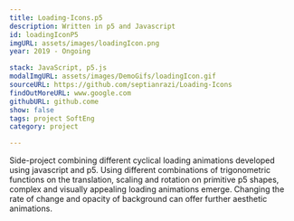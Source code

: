```yaml
---
title: Loading-Icons.p5 
description: Written in p5 and Javascript 
id: loadingIconP5
imgURL: assets/images/loadingIcon.png 
year: 2019 - Ongoing

stack: JavaScript, p5.js
modalImgURL: assets/images/DemoGifs/loadingIcon.gif
sourceURL: https://github.com/septianrazi/Loading-Icons
findOutMoreURL: www.google.com
githubURL: github.come
show: false
tags: project SoftEng
category: project

--- 
```

  Side-project combining different cyclical loading animations developed using javascript and p5.
  Using different combinations of trigonometric functions on the translation, scaling and rotation on primitive p5 shapes, complex and visually appealing loading animations emerge.
  Changing the rate of change and opacity of background can offer further aesthetic animations.
  